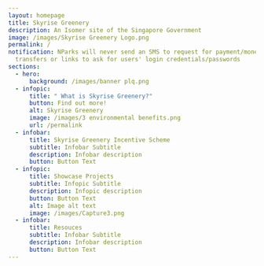 ```yaml
---
layout: homepage
title: Skyrise Greenery
description: An Isomer site of the Singapore Government
image: /images/Skyrise Greenery Logo.png
permalink: /
notification: NParks will never send an SMS to request for payment/money
  transfers or links to ask for users' login credentials/passwords
sections:
  - hero:
      background: /images/banner plq.png
  - infopic:
      title: " What is Skyrise Greenery?"
      button: Find out more!
      alt: Skyrise Greenery
      image: /images/3 environmental benefits.png
      url: /permalink
  - infobar:
      title: Skyrise Greenery Incentive Scheme
      subtitle: Infobar Subtitle
      description: Infobar description
      button: Button Text
  - infopic:
      title: Showcase Projects
      subtitle: Infopic Subtitle
      description: Infopic description
      button: Button Text
      alt: Image alt text
      image: /images/Capture3.png
  - infobar:
      title: Resouces
      subtitle: Infobar Subtitle
      description: Infobar description
      button: Button Text
---
```

